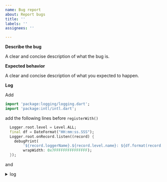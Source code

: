 ```yaml
---
name: Bug report
about: Report bugs
title: ''
labels: ''
assignees: ''

---
```


**Describe the bug**

A clear and concise description of what the bug is.


**Expected behavior**

A clear and concise description of what you expected to happen.

**Log**

Add
```dart
import 'package:logging/logging.dart';
import 'package:intl/intl.dart';
```
add the following lines before `registerWith()`
```dart
  Logger.root.level = Level.ALL;
  final df = DateFormat("HH:mm:ss.SSS");
  Logger.root.onRecord.listen((record) {
    debugPrint(
        '${record.loggerName}.${record.level.name}: ${df.format(record.time)}: ${record.message}',
        wrapWidth: 0x7FFFFFFFFFFFFFFF);
  });
```
and

<details>
<summary>log</summary>

```
PASTE LOG HERE
```
</details>
